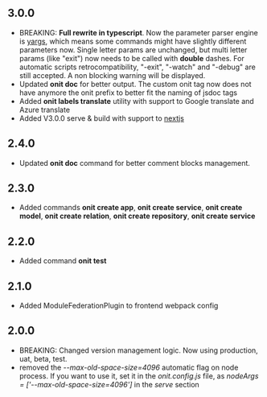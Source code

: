 ## 3.0.0
- BREAKING: **Full rewrite in typescript**. Now the parameter parser engine is [yargs](https://www.npmjs.com/package/yargs), which means some commands might have slightly different parameters now. Single letter params are unchanged, but multi letter params (like "exit") now needs to be called with **double** dashes. For automatic scripts retrocompatibility, "-exit", "-watch" and "-debug" are still accepted. A non blocking warning will be displayed. 
- Updated **onit doc** for better output. The custom onit tag now does not have anymore the onit prefix to better fit the naming of jsdoc tags
- Added **onit labels translate** utility with support to Google translate and Azure translate
- Added V3.0.0 serve & build with support to [nextjs](https://nextjs.org/)

## 2.4.0
- Updated **onit doc** command for better comment blocks management. 

## 2.3.0
- Added commands **onit create app**, **onit create service**, **onit create model**, **onit create relation**, **onit create repository**, **onit create service**    

## 2.2.0
- Added command **onit test**

## 2.1.0
- Added ModuleFederationPlugin to frontend webpack config

## 2.0.0
- BREAKING: Changed version management logic. Now using production, uat, beta, test.
- removed the *--max-old-space-size=4096* automatic flag on node process. If you want to use it, set it in the *onit.config.js* file, as *nodeArgs = ['--max-old-space-size=4096']* in the *serve* section

